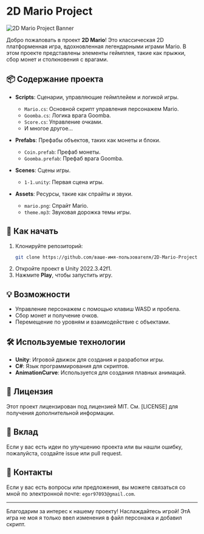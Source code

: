 # 2D Mario Project

![2D Mario Project Banner](https://avatars.mds.yandex.net/i?id=6fe9084a5f7955eed3a8cf763aadeac1e4371de8-7662997-images-thumbs&n=13)

Добро пожаловать в проект **2D Mario**! Это классическая 2D платформенная игра, вдохновленная легендарными играми Mario. В этом проекте представлены элементы геймплея, такие как прыжки, сбор монет и столкновения с врагами.

## 📦 Содержание проекта

- **Scripts**: Сценарии, управляющие геймплейем и логикой игры.
  - `Mario.cs`: Основной скрипт управления персонажем Mario.
  - `Goomba.cs`: Логика врага Goomba.
  - `Score.cs`: Управление очками.
  - И многое другое...

- **Prefabs**: Префабы объектов, таких как монеты и блоки.
  - `Coin.prefab`: Префаб монеты.
  - `Goomba.prefab`: Префаб врага Goomba.

- **Scenes**: Сцены игры.
  - `1-1.unity`: Первая сцена игры.

- **Assets**: Ресурсы, такие как спрайты и звуки.
  - `mario.png`: Спрайт Mario.
  - `theme.mp3`: Звуковая дорожка темы игры.

## 🚀 Как начать

1. Клонируйте репозиторий:
    ```bash
    git clone https://github.com/ваше-имя-пользователя/2D-Mario-Project.git
    ```
2. Откройте проект в Unity 2022.3.42f1.
3. Нажмите **Play**, чтобы запустить игру.

## 💡 Возможности

- Управление персонажем с помощью клавиш WASD и пробела.
- Сбор монет и получение очков.
- Перемещение по уровням и взаимодействие с объектами.

## 🛠️ Используемые технологии

- **Unity**: Игровой движок для создания и разработки игры.
- **C#**: Язык программирования для скриптов.
- **AnimationCurve**: Используется для создания плавных анимаций.

## 📜 Лицензия

Этот проект лицензирован под лицензией MIT. См. [LICENSE] для получения дополнительной информации.

## 🤝 Вклад

Если у вас есть идеи по улучшению проекта или вы нашли ошибку, пожалуйста, создайте issue или pull request.

## 📧 Контакты

Если у вас есть вопросы или предложения, вы можете связаться со мной по электронной почте: `egor97093@gmail.com`.

---

Благодарим за интерес к нашему проекту! Наслаждайтесь игрой!
ЭтА игра не моя я только ввел изменения в файл персонажа и добавил скрипт.
